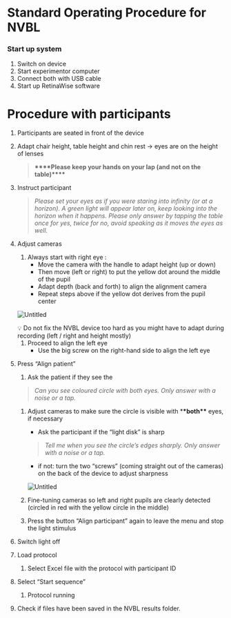 # Standard Operating Procedure for NVBL

### Start up system

1. Switch on device
2. Start experimentor computer
3. Connect both with USB cable
4. Start up RetinaWise software

# Procedure with participants

1. Participants are seated in front of the device
2. Adapt chair height, table height and chin rest → eyes are on the height of lenses

   > ******\*\*\*\*******Please keep your hands on your lap (and not on the table)******\*\*\*\*******

3. Instruct participant

   > _Please set your eyes as if you were staring into infinity (or at a horizon). A green light will appear later on, keep looking into the horizon when it happens.
   > Please only answer by tapping the table once for yes, twice for no, avoid speaking as it moves the eyes as well._

4. Adjust cameras

   1. Always start with right eye :
      - Move the camera with the handle to adapt height (up or down)
      - Then move (left or right) to put the yellow dot around the middle of the pupil
      - Adapt depth (back and forth) to align the alignment camera
      - Repeat steps above if the yellow dot derives from the pupil center

   ![Untitled](img/Untitled.png)

   <aside>
   💡 Do not fix the NVBL device too hard as you might have to adapt during recording (left / right and height mostly)

   </aside>

   1. Proceed to align the left eye
      - Use the big screw on the right-hand side to align the left eye

5. Press “Align patient”

   1. Ask the patient if they see the

   > _Can you see coloured circle with both eyes. Only answer with a noise or a tap._

   1. Adjust cameras to make sure the circle is visible with \***\*both\*\*** eyes, if necessary

      - Ask the participant if the “light disk” is sharp

      > _Tell me when you see the circle’s edges sharply. Only answer with a noise or a tap._

      - if not: turn the two “screws” (coming straight out of the cameras) on the back of the device to adjust sharpness

      ![Untitled](img/Untitled%201.png)

   2. Fine-tuning cameras so left and right pupils are clearly detected (circled in red with the yellow circle in the middle)
   3. Press the button “Align participant” again to leave the menu and stop the light stimulus

6. Switch light off
7. Load protocol
   1. Select Excel file with the protocol with participant ID
8. Select “Start sequence”
   1. Protocol running
9. Check if files have been saved in the NVBL results folder.
